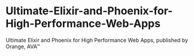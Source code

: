 # Ultimate-Elixir-and-Phoenix-for-High-Performance-Web-Apps
Ultimate Elixir and Phoenix for High Performance Web Apps, published by Orange, AVA™
